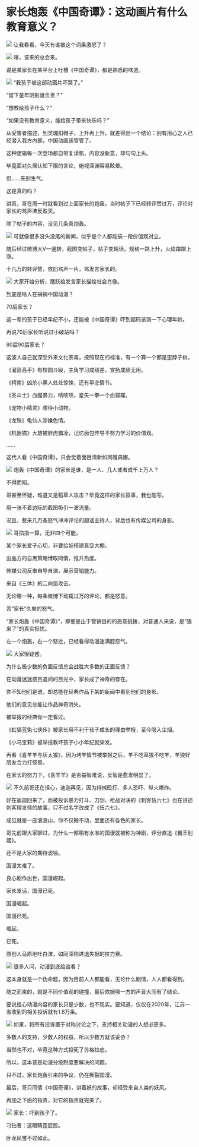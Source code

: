 # 家长炮轰《中国奇谭》：这动画片有什么教育意义？

![](https://inews.gtimg.com/news_bt/Gb_EnOIQ95OJBR6DJ9NhRk_djCTLsMRV0N3K3-VigEr54AA/0)
让我看看，今天有谁被这个词条激怒了？

![](https://inews.gtimg.com/news_bt/OClGkl5X52dfDGbVO9EY5LGzEFT1lEoFuZwoxqOdZZiXEAA/1000)
嗐，该来的总会来。

说是某家长在某平台上吐槽《中国奇谭》，都是熟悉的味道。

![](https://inews.gtimg.com/news_bt/OFZsACbm0Ta5e2Prh0BP9tSYcd_IBimFc_0imcFxbBKOAAA/1000)
“我孩子被这部动画片吓哭了。”

“留下童年阴影谁负责？”

“想教给孩子什么？”

“如果没有教育意义，能给孩子带来快乐吗？”

从受害者描述，到灵魂扣帽子，上升再上升，就差得出一个结论：别有用心之人已经潜入我方内部，中国动画该管管了。

这种逻辑每一次登场都自带复读机，内容没新意，却句句上头。

毕竟面对久居认知下限的言论，俯视深渊容易眩晕。

但……先别生气。

这是真的吗？

讲真，哥在周一时就看到过上面家长的炮轰，当时帖子下已经转评赞过万，评论对家长的骂声沸反盈天。

除了帖子的内容，没见几条真炮轰。

![](https://inews.gtimg.com/news_bt/O0lNJW1zLQ0hPg4P38746c8GPXT-qb3i7A2x9lVRKKqC4AA/1000)
可就像很多没头没尾的新闻，似乎是个人都能搞一段价值观对立。

随后经过微博大V一通转，截图变帖子，帖子变超话，规格一路上升，火焰蹭蹭上涨。

十几万的转评赞，依旧骂声一片，骂发言家长的。

![](https://inews.gtimg.com/news_bt/OvgQTOqDXp2f-2RyFDY10SFdMhnJk8UkmxPScp8Hf0WIgAA/1000)
大家开始分析，踊跃给发言家长描绘社会肖像。

到底是啥人在祸祸中国动漫？

70后家长？

这一辈的孩子已经年纪不小，还能被《中国奇谭》吓到起码该测一下心理年龄。

再说70后家长听说过小破站吗？

80后90后家长？

这波人自己就深受外来文化荼毒，按照现在的标准，有一个算一个都是歪脖子树。

《灌篮高手》有校园斗殴，主角学习成绩差，宣扬成绩无用。

《柯南》凶杀小黑人处处惊悚，还有早恋情节。

《圣斗士》血腥暴力，啧啧啧，星矢一拳一个血窟窿。

《宠物小精灵》虐待小动物。

《龙珠》龟仙人涉嫌色情。

《机器猫》大雄被胖虎霸凌，记忆面包传导不努力学习的价值观。

……

这代人看《中国奇谭》，只会觉着面目清新如同雅典娜。

![](https://inews.gtimg.com/news_bt/Of3ctm7GDaZn3AS8mu0w0TzvLpNA9X0v5agyWOdupNYYIAA/1000)
炮轰《中国奇谭》的家长是谁，是一人、几人或者成千上万人？

不得而知。

哥甚至怀疑，难道又是稻草人攻击？毕竟这样的家长叙事，我也能写。

用一张不着边际的截图吸引一波流量。

况且，惹来几万条怒气冲冲评论的超话主持人，背后也有传媒公司的身影。

![](https://inews.gtimg.com/news_bt/OI9B9wIQ9hEUiBXtiPbwl8Dp5fuM7P3j9v0cca6zGFU7wAA/1000)
哥掐指一算，无非四个可能。

某个家长爱子心切，非要给娃搭建真空大棚。

出品方的自黑策略博取同情，推升热度。

传媒公司反串自导自演，展示营销能力。

来自《三体》的二向箔攻击。

无论哪一种，每条微博下动辄过万的评论，都是怒意。

苦“家长”久矣的怒气。

“家长炮轰《中国奇谭》”，即便是出于营销目的的恶意挑拨，对普通人来说，是“狼来了”的真实担忧。

左一个炮轰，右一个怒批，已经看得动漫迷满腔怨气。

![](https://inews.gtimg.com/news_bt/O-7-MBhgsQLhruT9LaTkMiJRwJhThr2ubOOambuYtxSsEAA/1000)
大家很疑惑。

为什么极少数的负面反馈总会战胜大多数的正面反馈？

在动漫迷迷惑且追问的目光中，家长成了神奇的存在。

你不知他们是谁，却总能在经典作品下架的新闻中看到他们的身影。

他们的意见总能让作品神奇消失。

被举报的经典你一定看过。

《虹猫蓝兔七侠传》被家长用不利于孩子成长的理由举报，至今隐入尘烟。

《小马宝莉》被举报教坏孩子小小年纪就染发。

再看《喜羊羊与灰太狼》，因为烤羊情节被举报之后，羊不吃草狼不吃羊，羊狼好朋友合力打怪兽。

在家长的努力下，《喜羊羊》是否益智难说，反智是愈发明显了。

![](https://inews.gtimg.com/news_bt/OwqHjYv8BtTyL8DxpU-agMe8T_P1WbY6gABmzqE_Jz3qUAA/1000)
不久前哥还在担心，迪迦再见，因为持械殴打、多人恐吓、纵火爆炸。

好在迪迦回来了，而被投诉暴力打斗、刀剑、枪战对决的《刺客伍六七》也在讲述刺客理发师的故事，只不过名字改成了《伍六七》。

成见就是一座浪浪山，你不仅搬不动，里面还有各色的家长。

哥先前跟大家聊过，为什么一部稍有水准的国漫就被称为神剧，评分直追《霸王别姬》。

还不是大家的期待滤镜。

国漫太难了。

良心剧作出世，国漫崛起。

家长发话，国漫已死。

国漫崛起。

国漫已死。

崛起。

已死。

原创人马原地吐白沫，如同深陷进退失据的拉力赛。

![](https://inews.gtimg.com/news_bt/Oq1RxI4FUWWQm-8Bf8HFnfEBbdVTGcTSIudbAWbCqwbJYAA/1000)
很多人问，动漫到底给谁看？

这本身就是一个伪命题，因为目前人人都能看，无论什么剧情，人人都看得到。

随之而来的，就是不同价值观的碰撞，最后依据哪一方的声音大而有了结论。

要说担心动漫内容的家长只是少数，也不现实。要知道，仅仅在2020年，江苏一省收到的相关投诉就有1.8万条。

![](https://inews.gtimg.com/news_bt/OSyw-LjIXB5BnQYh20n-B-z_lqHU0PoX0d-hmnrW0sV38AA/1000)
如果，将所有投诉置于对称讨论之下，支持相关动漫的人想必更多。

多数人的支持，少数人的权益，所以少数方就该妥协？

当然也不对，毕竟这种方式投死了苏格拉底。

所以，这本该是动漫分级制度要解决的问题。

只不过，家长炮轰引来的争议，仍在撕裂国漫。

最后，哥只同情《中国奇谭》，讲着妖的故事，却经受来自人类的妖风。

再加之下面的指责，对它的指责就完美了。

![](https://inews.gtimg.com/news_bt/OWca8ft2fwldqXt1o5xLGzObv40xXnu7hh_BjGjw4_GoAAA/1000)
家长：吓到孩子了。

刁钻者：这眼睛歪屁股。

卧龙凤雏不过如此。

